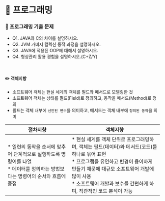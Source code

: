 # :triangular_flag_on_post: 프로그래밍
### :gem: 프로그래밍 기출 문제
* Q1. JAVA와 C의 차이를 설명하시오.<br/>
* Q2. JVM 가비지 컬렉션 동작 과정을 설명하시오.<br/>
* Q3. JAVA에 적용된 OOP에 대해서 설명하시오.<br/>
* Q4. 형상관리 활용 경험을 설명하시오.(C+Z/Y)<br/>
<br/>


#### :pencil2: 객체지향
* 소프트웨어 객체는 현실 세계의 객체를 필드와 메서드로 모델링한 것
* 소프트웨어 객체는 상태를 필드(Field)로 정의하고, 동작을 메서드(Method)로 정의
* 필드는 객체 내부에 `선언된 변수`를 의미하고, 메서드는 객체 내부에 `정의된 동작`을 의미<br/>

| 절차지향 | 객체지향 |
| ------ | ------ |
| * 일련의 동작을 순서에 맞추어 단계적으로 실행하도록 명령어를 나열<br/>* 데이터를 정의하는 방법보다는 명령어의 순서와 흐름에 중점 | * 현실 세계를 객체 단위로 프로그래밍하며, 객체는 필드(데이터)와 메서드(코드)를 하나로 묶어 표현<br/>* 프로그램을 유연하고 변경이 용이하게 만들기 때문에 대규모 소프트웨어 개발에 많이 사용<br/>* 소프트웨어 개발과 보수를 간편하게 하며, 직관적인 코드 분석이 가능

